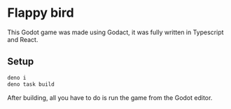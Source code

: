 # Flappy bird

This Godot game was made using Godact, it was fully written in Typescript and React.

## Setup

```sh
deno i
deno task build
```

After building, all you have to do is run the game from the Godot editor.